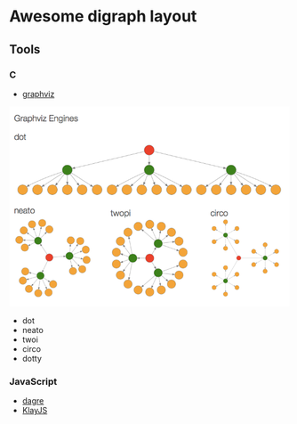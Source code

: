 # Awesome digraph layout

## Tools

### C

 * [graphviz](https://github.com/ellson/graphviz)

![](Graphviz_Engines.png)

  * dot
  * neato
  * twoi
  * circo
  * dotty

### JavaScript

 * [dagre](https://github.com/cpettitt/dagre)
 * [KlayJS](https://github.com/OpenKieler/klayjs)


